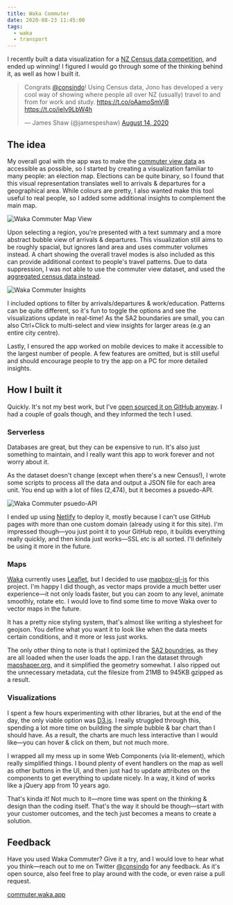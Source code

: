 ```yaml
---
title: Waka Commuter
date: 2020-08-23 11:45:00
tags:
  - waka
  - transport
---
```


I recently built a data visualization for a [NZ Census data competition](https://www.stats.govt.nz/news/winner-announced-for-2018-census-commuter-data-visualisation-competition), and ended up winning! I figured I would go through some of the thinking behind it, as well as how I built it.

<jc-center>
  <blockquote class="twitter-tweet"><p lang="en" dir="ltr">Congrats <a href="https://twitter.com/consindo?ref_src=twsrc%5Etfw">@consindo</a>! Using Census data, Jono has developed a very cool way of showing where people all over NZ (usually) travel to and from for work and study. <a href="https://t.co/oAamoSmVjB">https://t.co/oAamoSmVjB</a> <a href="https://t.co/ieIv9LbW4h">https://t.co/ieIv9LbW4h</a></p>&mdash; James Shaw (@jamespeshaw) <a href="https://twitter.com/jamespeshaw/status/1294100223547990017?ref_src=twsrc%5Etfw">August 14, 2020</a></blockquote> <script async src="https://platform.twitter.com/widgets.js" charset="utf-8"></script>
</jc-center>

## The idea

My overall goal with the app was to make the [commuter view data](https://datafinder.stats.govt.nz/data/category/census/2018/commuter-view/) as accessible as possible, so I started by creating a visualization familiar to many people: an election map. Elections can be quite binary, so I found that this visual representation translates well to arrivals & departures for a geographical area. While colours are pretty, I also wanted make this tool useful to real people, so I added some additional insights to complement the main map.

![Waka Commuter Map View](/images/waka-commuter-map.png)

Upon selecting a region, you're presented with a text summary and a more abstract bubble view of arrivals & departures. This visualization still aims to be roughly spacial, but ignores land area and uses commuter volumes instead. A chart showing the overall travel modes is also included as this can provide additional context to people's travel patterns. Due to data suppression, I was not able to use the commuter view dataset, and used the [aggregated census data instead](http://nzdotstat.stats.govt.nz/WBOS/Index.aspx?DataSetCode=TABLECODE8296).

![Waka Commuter Insights](/images/waka-commuter-insights.png)

I included options to filter by arrivals/departures & work/education. Patterns can be quite different, so it's fun to toggle the options and see the visualizations update in real-time! As the SA2 boundaries are small, you can also Ctrl+Click to multi-select and view insights for larger areas (e.g an entire city centre).

Lastly, I ensured the app worked on mobile devices to make it accessible to the largest number of people. A few features are omitted, but is still useful and should encourage people to try the app on a PC for more detailed insights.

## How I built it

Quickly. It's not my best work, but I've [open sourced it on GitHub anyway](https://github.com/consindo/commuterview). I had a couple of goals though, and they informed the tech I used.

### Serverless

Databases are great, but they can be expensive to run. It's also just something to maintain, and I really want this app to work forever and not worry about it.

As the dataset doesn't change (except when there's a new Census!), I wrote some scripts to process all the data and output a JSON file for each area unit. You end up with a lot of files (2,474), but it becomes a psuedo-API.

![Waka Commuter psuedo-API](/images/waka-commuter-api.png)

I ended up using [Netlify](https://netlify.com) to deploy it, mostly because I can't use GitHub pages with more than one custom domain (already using it for this site). I'm impressed though—you just point it to your GitHub repo, it builds everything really quickly, and then kinda just works—SSL etc is all sorted. I'll definitely be using it more in the future.

### Maps

[Waka](https://waka.app) currently uses [Leaflet](https://leafletjs.com/), but I decided to use [mapbox-gl-js](https://github.com/mapbox/mapbox-gl-js) for this project. I'm happy I did though, as vector maps provide a much better user experience—it not only loads faster, but you can zoom to any level, animate smoothly, rotate etc. I would love to find some time to move Waka over to vector maps in the future.

It has a pretty nice styling system, that's almost like writing a stylesheet for geojson. You define what you want it to look like when the data meets certain conditions, and it more or less just works.

The only other thing to note is that I optimized the [SA2 boundries](https://datafinder.stats.govt.nz/layer/98970-statistical-area-2-2019-generalised/), as they are all loaded when the user loads the app. I ran the dataset through [mapshaper.org](https://mapshaper.org/), and it simplified the geometry somewhat. I also ripped out the unnecessary metadata, cut the filesize from 21MB to 945KB gzipped as a result.

### Visualizations

I spent a few hours experimenting with other libraries, but at the end of the day, the only viable option was [D3.js](https://d3js.org/). I really struggled through this, spending a lot more time on building the simple bubble & bar chart than I should have. As a result, the charts are much less interactive than I would like—you can hover & click on them, but not much more.

I wrapped all my mess up in some Web Components (via lit-element), which really simplified things. I bound plenty of event handlers on the map as well as other buttons in the UI, and then just had to update attributes on the components to get everything to update nicely. In a way, it kind of works like a jQuery app from 10 years ago.

That's kinda it! Not much to it—more time was spent on the thinking & design than the coding itself. That's the way it should be though—start with your customer outcomes, and the tech just becomes a means to create a solution.

## Feedback

Have you used Waka Commuter? Give it a try, and I would love to hear what you think—reach out to me on Twitter [@consindo](https://twitter.com/consindo) for any feedback. As it's open source, also feel free to play around with the code, or even raise a pull request.

[commuter.waka.app](https://commuter.waka.app)
